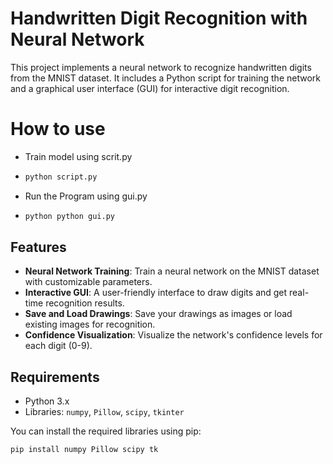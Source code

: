 # Handwritten Digit Recognition with Neural Network

This project implements a neural network to recognize handwritten digits from the MNIST dataset. It includes a Python script for training the network and a graphical user interface (GUI) for interactive digit recognition.

# How to use 
- Train model using scrit.py
- ```bash
  python script.py
- Run the Program using gui.py
- ```bash
  python python gui.py

## Features

- **Neural Network Training**: Train a neural network on the MNIST dataset with customizable parameters.
- **Interactive GUI**: A user-friendly interface to draw digits and get real-time recognition results.
- **Save and Load Drawings**: Save your drawings as images or load existing images for recognition.
- **Confidence Visualization**: Visualize the network's confidence levels for each digit (0-9).

## Requirements

- Python 3.x
- Libraries: `numpy`, `Pillow`, `scipy`, `tkinter`

You can install the required libraries using pip:

```bash
pip install numpy Pillow scipy tk
